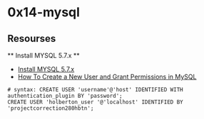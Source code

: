 # 0x14-mysql


## Resourses
 ** Install MYSQL 5.7.x **
- [Install MYSQL 5.7.x](https://www.vultr.com/docs/how-to-install-mysql-5-7-on-ubuntu-20-04/)
- [How To Create a New User and Grant Permissions in MySQL](https://www.digitalocean.com/community/tutorials/how-to-create-a-new-user-and-grant-permissions-in-mysql)
```
# syntax: CREATE USER 'username'@'host' IDENTIFIED WITH authentication_plugin BY 'password';
CREATE USER 'holberton_user '@'localhost' IDENTIFIED BY 'projectcorrection280hbtn';
```

